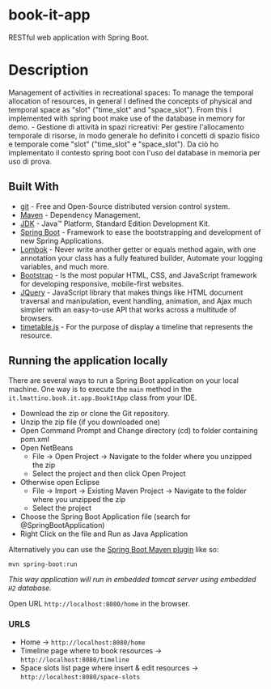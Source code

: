 # book-it-app
RESTful web application with Spring Boot.

# Description
Management of activities in recreational spaces: To manage the temporal allocation of resources, in general I defined the concepts of physical and temporal space as "slot" ("time_slot" and "space_slot"). From this I implemented with spring boot make use of the database in memory for demo. -
Gestione di attività in spazi ricreativi: Per gestire  l'allocamento temporale di risorse, in modo generale ho definito i concetti di spazio fisico e temporale come "slot" ("time_slot" e "space_slot"). Da ciò ho implementato il contesto spring boot con l'uso del database in memoria per uso di prova.

## Built With

* 	[git](https://git-scm.com/) - Free and Open-Source distributed version control system.
* 	[Maven](https://maven.apache.org/) - Dependency Management.
* 	[JDK](http://www.oracle.com/technetwork/java/javase/downloads/jdk8-downloads-2133151.html) - Java™ Platform, Standard Edition Development Kit.
* 	[Spring Boot](https://spring.io/projects/spring-boot) - Framework to ease the bootstrapping and development of new Spring Applications.
*   [Lombok](https://projectlombok.org/) - Never write another getter or equals method again, with one annotation your class has a fully featured builder, Automate your logging variables, and much more.
*   [Bootstrap](https://getbootstrap.com/) - Is the most popular HTML, CSS, and JavaScript framework for developing responsive, mobile-first websites.
*   [JQuery](https://jquery.com/) - JavaScript library that makes things like HTML document traversal and manipulation, event handling, animation, and Ajax much simpler with an easy-to-use API that works across a multitude of browsers.
*   [timetable.js](http://timetablejs.org/) - For the purpose of display a timeline that represents the resource.  


## Running the application locally

There are several ways to run a Spring Boot application on your local machine. One way is to execute the `main` method in the `it.lmattino.book.it.app.BookItApp` class from your IDE.

- Download the zip or clone the Git repository.
- Unzip the zip file (if you downloaded one)
- Open Command Prompt and Change directory (cd) to folder containing pom.xml
- Open NetBeans
  - File -> Open Project -> Navigate to the folder where you unzipped the zip
  - Select the project and then click Open Project
- Otherwise open Eclipse 
   - File -> Import -> Existing Maven Project -> Navigate to the folder where you unzipped the zip
   - Select the project
- Choose the Spring Boot Application file (search for @SpringBootApplication)
- Right Click on the file and Run as Java Application

Alternatively you can use the [Spring Boot Maven plugin](https://docs.spring.io/spring-boot/docs/current/reference/html/build-tool-plugins-maven-plugin.html) like so:

```shell
mvn spring-boot:run
```
*This way application will run in embedded tomcat server using embedded `H2` database.*

Open URL `http://localhost:8080/home` in the browser.

### URLS
 * Home -> `http://localhost:8080/home`
 * Timeline page where to book resources -> `http://localhost:8080/timeline`
 * Space slots list page where insert & edit resources -> `http://localhost:8080/space-slots`

